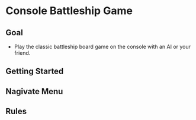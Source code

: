 # Console Battleship Game
## Goal
- Play the classic battleship board game on the console with an AI or your friend. 

## Getting Started

## Nagivate Menu

## Rules
